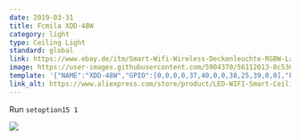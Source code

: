```yaml
---
date: 2019-03-31
title: Fcmila XDD-48W
category: light
type: Ceiling Light
standard: global
link: https://www.ebay.de/itm/Smart-Wifi-Wireless-Deckenleuchte-RGBW-Lampe-fur-Alexa-Google-AC90-240V-/113447726477
image: https://user-images.githubusercontent.com/5904370/56112013-0c536c80-5f5a-11e9-86fe-8688ad21f8c6.png
template: '{"NAME":"XDD-48W","GPIO":[0,0,0,0,37,40,0,0,38,25,39,0,0],"FLAG":0,"BASE":18}' 
link_alt: https://www.aliexpress.com/store/product/LED-WIFI-Smart-Ceiling-Light-RGB-Dimmable-48W-APP-Remote-control-Lamp-for-Bed-Room-Living/1827431_32966143703.html
---
```

Run `setoption15 1`

![](https://user-images.githubusercontent.com/5904370/56112085-4c1a5400-5f5a-11e9-8c6a-1fce0f36f146.png)
